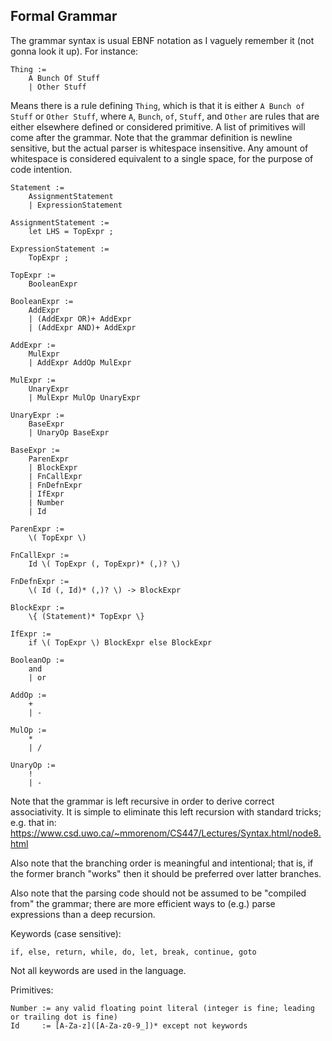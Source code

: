 Formal Grammar
--

The grammar syntax is usual EBNF notation as I vaguely remember it (not gonna look it up).
For instance:

    Thing :=
        A Bunch Of Stuff
        | Other Stuff

Means there is a rule defining `Thing`, which is that it is either `A Bunch of Stuff` or `Other Stuff`,
where `A`, `Bunch`, `of`, `Stuff`, and `Other` are rules that are either elsewhere defined or considered
primitive. A list of primitives will come after the grammar. Note that the grammar definition is newline
sensitive, but the actual parser is whitespace insensitive. Any amount of whitespace is considered
equivalent to a single space, for the purpose of code intention.

    Statement :=
        AssignmentStatement
        | ExpressionStatement
    
    AssignmentStatement :=
        let LHS = TopExpr ;
    
    ExpressionStatement :=
        TopExpr ;

    TopExpr :=
        BooleanExpr

    BooleanExpr :=
        AddExpr
        | (AddExpr OR)+ AddExpr
        | (AddExpr AND)+ AddExpr
    
    AddExpr :=
        MulExpr
        | AddExpr AddOp MulExpr

    MulExpr :=
        UnaryExpr
        | MulExpr MulOp UnaryExpr
    
    UnaryExpr :=
        BaseExpr
        | UnaryOp BaseExpr

    BaseExpr :=
        ParenExpr
        | BlockExpr
        | FnCallExpr
        | FnDefnExpr
        | IfExpr
        | Number
        | Id
    
    ParenExpr :=
        \( TopExpr \)
    
    FnCallExpr :=
        Id \( TopExpr (, TopExpr)* (,)? \)
    
    FnDefnExpr :=
        \( Id (, Id)* (,)? \) -> BlockExpr
    
    BlockExpr :=
        \{ (Statement)* TopExpr \}

    IfExpr :=
        if \( TopExpr \) BlockExpr else BlockExpr

    BooleanOp :=
        and
        | or
    
    AddOp :=
        +
        | -

    MulOp :=
        *
        | /
    
    UnaryOp :=
        !
        | -

Note that the grammar is left recursive in order to derive correct associativity.
It is simple to eliminate this left recursion with standard tricks; e.g. that in:
    https://www.csd.uwo.ca/~mmorenom/CS447/Lectures/Syntax.html/node8.html

Also note that the branching order is meaningful and intentional; that is, if the former
    branch "works" then it should be preferred over latter branches.

Also note that the parsing code should not be assumed to be "compiled from" the grammar;
    there are more efficient ways to (e.g.) parse expressions than a deep recursion.

Keywords (case sensitive):
    
    if, else, return, while, do, let, break, continue, goto

Not all keywords are used in the language.

Primitives:

    Number := any valid floating point literal (integer is fine; leading or trailing dot is fine)
    Id     := [A-Za-z]([A-Za-z0-9_])* except not keywords

